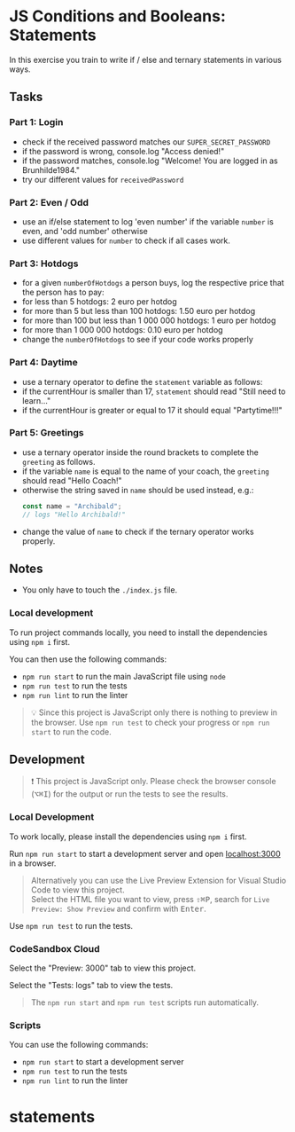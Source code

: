 # JS Conditions and Booleans: Statements

In this exercise you train to write if / else and ternary statements in various ways.

## Tasks

### Part 1: Login

- check if the received password matches our `SUPER_SECRET_PASSWORD`
- if the password is wrong, console.log "Access denied!"
- if the password matches, console.log "Welcome! You are logged in as Brunhilde1984."
- try our different values for `receivedPassword`

### Part 2: Even / Odd

- use an if/else statement to log 'even number' if the variable `number` is even, and 'odd number' otherwise
- use different values for `number` to check if all cases work.

### Part 3: Hotdogs

- for a given `numberOfHotdogs` a person buys, log the respective price that the person has to pay:
- for less than 5 hotdogs: 2 euro per hotdog
- for more than 5 but less than 100 hotdogs: 1.50 euro per hotdog
- for more than 100 but less than 1 000 000 hotdogs: 1 euro per hotdog
- for more than 1 000 000 hotdogs: 0.10 euro per hotdog
- change the `numberOfHotdogs` to see if your code works properly

### Part 4: Daytime

- use a ternary operator to define the `statement` variable as follows:
- if the currentHour is smaller than 17, `statement` should read "Still need to learn..."
- if the currentHour is greater or equal to 17 it should equal "Partytime!!!"

### Part 5: Greetings

- use a ternary operator inside the round brackets to complete the `greeting` as follows.
- if the variable `name` is equal to the name of your coach, the `greeting` should read "Hello Coach!"
- otherwise the string saved in `name` should be used instead, e.g.:
  ```js
  const name = "Archibald";
  // logs "Hello Archibald!"
  ```
- change the value of `name` to check if the ternary operator works properly.

## Notes

- You only have to touch the `./index.js` file.

### Local development

To run project commands locally, you need to install the dependencies using `npm i` first.

You can then use the following commands:

- `npm run start` to run the main JavaScript file using `node`
- `npm run test` to run the tests
- `npm run lint` to run the linter

> 💡 Since this project is JavaScript only there is nothing to preview in the browser. Use `npm run test` to check your progress or `npm run start` to run the code.

## Development

> ❗️ This project is JavaScript only. Please check the browser console (<kbd>⌥</kbd><kbd>⌘</kbd><kbd>I</kbd>) for the output or run the tests to see the results.

### Local Development

To work locally, please install the dependencies using `npm i` first.

Run `npm run start` to start a development server and open [localhost:3000](http://localhost:3000) in a browser.

> Alternatively you can use the Live Preview Extension for Visual Studio Code to view this project.  
> Select the HTML file you want to view, press <kbd>⇧</kbd><kbd>⌘</kbd><kbd>P</kbd>, search for `Live Preview: Show Preview` and confirm with <kbd>Enter</kbd>.

Use `npm run test` to run the tests.

### CodeSandbox Cloud

Select the "Preview: 3000" tab to view this project.

Select the "Tests: logs" tab to view the tests.

> The `npm run start` and `npm run test` scripts run automatically.

### Scripts

You can use the following commands:

- `npm run start` to start a development server
- `npm run test` to run the tests
- `npm run lint` to run the linter
# statements
